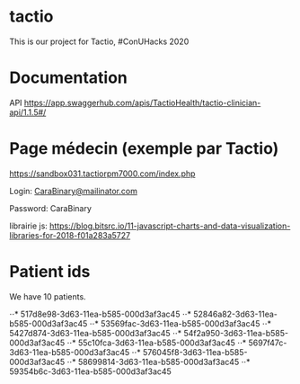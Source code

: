 # tactio

This is our project for Tactio, #ConUHacks 2020

# Documentation

API
https://app.swaggerhub.com/apis/TactioHealth/tactio-clinician-api/1.1.5#/

# Page médecin (exemple par Tactio)

https://sandbox031.tactiorpm7000.com/index.php

Login: CaraBinary@mailinator.com

Password: CaraBinary

librairie js:
https://blog.bitsrc.io/11-javascript-charts-and-data-visualization-libraries-for-2018-f01a283a5727


# Patient ids

We have 10 patients.

⋅⋅* 517d8e98-3d63-11ea-b585-000d3af3ac45
⋅⋅* 52846a82-3d63-11ea-b585-000d3af3ac45
⋅⋅* 53569fac-3d63-11ea-b585-000d3af3ac45
⋅⋅* 5427d874-3d63-11ea-b585-000d3af3ac45
⋅⋅* 54f2a950-3d63-11ea-b585-000d3af3ac45
⋅⋅* 55c10fca-3d63-11ea-b585-000d3af3ac45
⋅⋅* 5697f47c-3d63-11ea-b585-000d3af3ac45
⋅⋅* 576045f8-3d63-11ea-b585-000d3af3ac45
⋅⋅* 58699814-3d63-11ea-b585-000d3af3ac45
⋅⋅* 59354b6c-3d63-11ea-b585-000d3af3ac45
